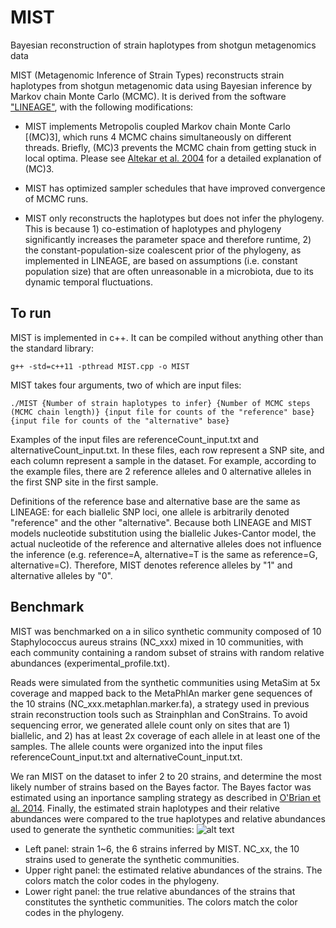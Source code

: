 # MIST
Bayesian reconstruction of strain haplotypes from shotgun metagenomics data

MIST (Metagenomic Inference of Strain Types) reconstructs strain haplotypes from shotgun metagenomic data using Bayesian inference by Markov chain Monte Carlo (MCMC). It is derived from the software ["LINEAGE"](http://www.genetics.org/content/197/3/925), with the following modifications:

* MIST implements Metropolis coupled Markov chain Monte Carlo [(MC)3], which runs 4 MCMC chains simultaneously on different threads. Briefly, (MC)3 prevents the MCMC chain from getting stuck in local optima. Please see [Altekar et al. 2004](https://academic.oup.com/bioinformatics/article/20/3/407/186341) for a detailed explanation of (MC)3.

* MIST has optimized sampler schedules that have improved convergence of MCMC runs.

* MIST only reconstructs the haplotypes but does not infer the phylogeny. This is because 1) co-estimation of haplotypes and phylogeny significantly increases the parameter space and therefore runtime, 2) the constant-population-size coalescent prior of the phylogeny, as implemented in LINEAGE, are based on assumptions (i.e. constant population size) that are often unreasonable in a microbiota, due to its dynamic temporal fluctuations. 

## To run

MIST is implemented in c++. It can be compiled without anything other than the standard library:
```
g++ -std=c++11 -pthread MIST.cpp -o MIST
```
MIST takes four arguments, two of which are input files:
```
./MIST {Number of strain haplotypes to infer} {Number of MCMC steps (MCMC chain length)} {input file for counts of the "reference" base} {input file for counts of the "alternative" base}
```
Examples of the input files are referenceCount_input.txt and alternativeCount_input.txt.
In these files, each row represent a SNP site, and each column represent a sample in the dataset. For example, according to the example files, there are 2 reference alleles and 0 alternative alleles in the first SNP site in the first sample.
 
Definitions of the reference base and alternative base are the same as LINEAGE: for each biallelic SNP loci, one allele is arbitrarily denoted "reference" and the other "alternative". Because both LINEAGE and MIST models nucleotide substitution using the biallelic Jukes-Cantor model, the actual nucleotide of the reference and alternative alleles does not influence the inference (e.g. reference=A, alternative=T is the same as reference=G, alternative=C). Therefore, MIST denotes reference alleles by "1" and alternative alleles by "0".

## Benchmark

MIST was benchmarked on a in silico synthetic community composed of 10 Staphylococcus aureus strains (NC_xxx) mixed in 10 communities, with each community containing a random subset of strains with random relative abundances (experimental_profile.txt). 

Reads were simulated from the synthetic communities using MetaSim at 5x coverage and mapped back to the MetaPhlAn marker gene sequences of the 10 strains (NC_xxx.metaphlan.marker.fa), a strategy used in previous strain reconstruction tools such as Strainphlan and ConStrains. To avoid sequencing error, we generated allele count only on sites that are 1) biallelic, and 2) has at least 2x coverage of each allele in at least one of the samples. The allele counts were organized into the input files referenceCount_input.txt and alternativeCount_input.txt. 

We ran MIST on the dataset to infer 2 to 20 strains, and determine the most likely number of strains based on the Bayes factor. The Bayes factor was estimated using an inportance sampling strategy as described in [O'Brian et al. 2014](http://www.genetics.org/content/197/3/925). Finally, the estimated strain haplotypes and their relative abundances were compared to the true haplotypes and relative abundances used to generate the synthetic communities:
![alt text](https://github.com/twinsenzw/MIST/blob/master/Benchmark/bargraph_10in10_5x_6strains.svg)
* Left panel: strain 1~6, the 6 strains inferred by MIST. NC_xx, the 10 strains used to generate the synthetic communities.
* Upper right panel: the estimated relative abundances of the strains. The colors match the color codes in the phylogeny.
* Lower right panel: the true relative abundances of the strains that constitutes the synthetic communities. The colors match the color codes in the phylogeny.

